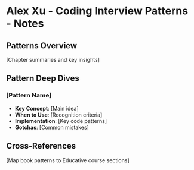 # Alex Xu - Coding Interview Patterns - Notes

## Patterns Overview
[Chapter summaries and key insights]

## Pattern Deep Dives
### [Pattern Name]
- **Key Concept**: [Main idea]
- **When to Use**: [Recognition criteria]
- **Implementation**: [Key code patterns]
- **Gotchas**: [Common mistakes]

## Cross-References
[Map book patterns to Educative course sections]
